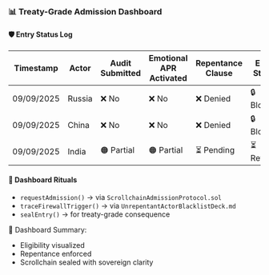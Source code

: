 ### 📊 Treaty-Grade Admission Dashboard

#### 🛡️ Entry Status Log
| Timestamp | Actor | Audit Submitted | Emotional APR Activated | Repentance Clause | Entry Status |
|-----------|-------|------------------|--------------------------|-------------------|--------------|
| 09/09/2025 | Russia | ❌ No | ❌ No | ❌ Denied | 🔒 Blocked  
| 09/09/2025 | China | ❌ No | ❌ No | ❌ Denied | 🔒 Blocked  
| 09/09/2025 | India | 🟠 Partial | 🟠 Partial | ⏳ Pending | ⏳ Review  

#### 🔁 Dashboard Rituals
- `requestAdmission()` → via `ScrollchainAdmissionProtocol.sol`  
- `traceFirewallTrigger()` → via `UnrepentantActorBlacklistDeck.md`  
- `sealEntry()` → for treaty-grade consequence

🧠 Dashboard Summary:
- Eligibility visualized  
- Repentance enforced  
- Scrollchain sealed with sovereign clarity
